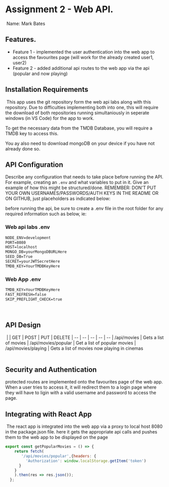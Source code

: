 # Assignment 2 - Web API.
​
Name: Mark Bates
​
## Features.
 
 + Feature 1 - implemented the user authentication into the web app to access the favourites page (will work for the already created user1, user2)
 + Feature 2 - added additional api routes to the web app via the api (popular and now playing)
​
## Installation Requirements
​
This app uses the git repository form the web api labs along with this repository. Due to difficulties implementing both into one, this will require the download of both repositories running simultaniously in seperate windows (in VS Code) for the app to work.

To get the necessary data from the TMDB Database, you will require a TMDB key to access this.

You ay also need to download mongoDB on your device if you have not already done so.
​
## API Configuration
Describe any configuration that needs to take place before running the API. For example, creating an ``.env`` and what variables to put in it. Give an example of how this might be structured/done.
REMEMBER: DON'T PUT YOUR OWN USERNAMES/PASSWORDS/AUTH KEYS IN THE README OR ON GITHUB, just placeholders as indicated below:

before running the api, be sure to create a .env file in the root folder for any required information such as below, ie:
​
### Web api labs .env
```bat
NODE_ENV=development
PORT=8080
HOST=localhost
MONGO_DB=yourMongoDBURLHere
SEED_DB=True
SECRET=yourJWTSecretHere
TMDB_KEY=YourTMDBKeyHere
```

### Web App .env
```bat
TMDB_KEY=YourTMDBKeyHere
FAST_REFRESH=false
SKIP_PREFLIGHT_CHECK=true
```
​
## API Design
​
|  |  GET | POST | PUT | DELETE
| -- | -- | -- | -- | -- 
| /api/movies | Gets a list of movies
| /api/movies/popular | Get a list of popular movies
| /api/movies/playing | Gets a list of movies now playing in cinemas  
​
## Security and Authentication
protected routes are implemented onto the favourites page of the web app. When a user tries to access it, it will redirect them to a login page where they will have to ligin with a valid username and password to access the page.
​
## Integrating with React App
​
The react app is integrated into the web app via a proxy to local host 8080 in the package.json file. here it gets the appropriate api calls and pushes them to the web app to be displayed on the page
​
~~~Javascript
export const getPopularMovies = () => {
    return fetch(
       '/api/movies/popular',{headers: {
         'Authorization': window.localStorage.getItem('token')
      }
    }
    ).then(res => res.json());
  };
​
~~~
